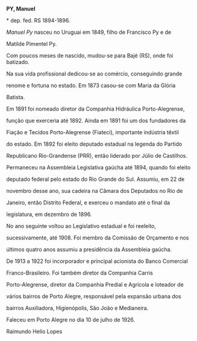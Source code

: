 **PY, Manuel**



\* dep. fed. RS 1894-1896.



*Manuel Py* nasceu no Uruguai em 1849, filho de Francisco Py e de

Matilde Pimentel Py.



Com poucos meses de nascido, mudou-se para Bajé (RS), onde foi batizado.



Na sua vida profissional dedicou-se ao comércio, conseguindo grande

renome e fortuna no estado. Em 1873 casou-se com Maria da Glória

Batista.



Em 1891 foi nomeado diretor da Companhia Hidráulica Porto-Alegrense,

função que exerceria até 1892. Ainda em 1891 foi um dos fundadores da

Fiação e Tecidos Porto-Alegrense (Fiateci), importante indústria têxtil

do estado. Em 1892 foi eleito deputado estadual na legenda do Partido

Republicano Rio-Grandense (PRR), então liderado por Júlio de Castilhos.

Permaneceu na Assembleia Legislativa gaúcha até 1894, quando foi eleito

deputado federal pelo estado do Rio Grande do Sul. Assumiu, em 22 de

novembro desse ano, sua cadeira na Câmara dos Deputados no Rio de

Janeiro, então Distrito Federal, e exerceu o mandato até o final da

legislatura, em dezembro de 1896.



No ano seguinte voltou ao Legislativo estadual e foi reeleito,

sucessivamente, até 1908. Foi membro da Comissão de Orçamento e nos

últimos quatro anos assumiu a presidência da Assembleia gaúcha.



De 1913 a 1922 foi incorporador e principal acionista do Banco Comercial

Franco-Brasileiro. Foi também diretor da Companhia Carris

Porto-Alegrense, diretor da Companhia Predial e Agrícola e loteador de

vários bairros de Porto Alegre, responsável pela expansão urbana dos

bairros Auxiliadora, Higienópolis, São João e Medianeira.



Faleceu em Porto Alegre no dia 10 de julho de 1926.



Raimundo Helio Lopes



